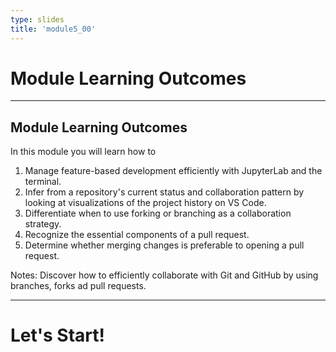 ```yaml
---
type: slides
title: 'module5_00'
---
```


# Module Learning Outcomes

---

## Module Learning Outcomes

In this module you will learn how to


1. Manage feature-based development efficiently with JupyterLab and the terminal.
2. Infer from a repository's current status and collaboration pattern by looking at visualizations of the project history on VS Code.
3. Differentiate when to use forking or branching as a collaboration strategy.
4. Recognize the essential components of a pull request.
5. Determine whether merging changes is preferable to opening a pull request.



Notes: Discover how to efficiently collaborate with Git and GitHub by using branches, forks ad pull requests.


---

# Let's Start!